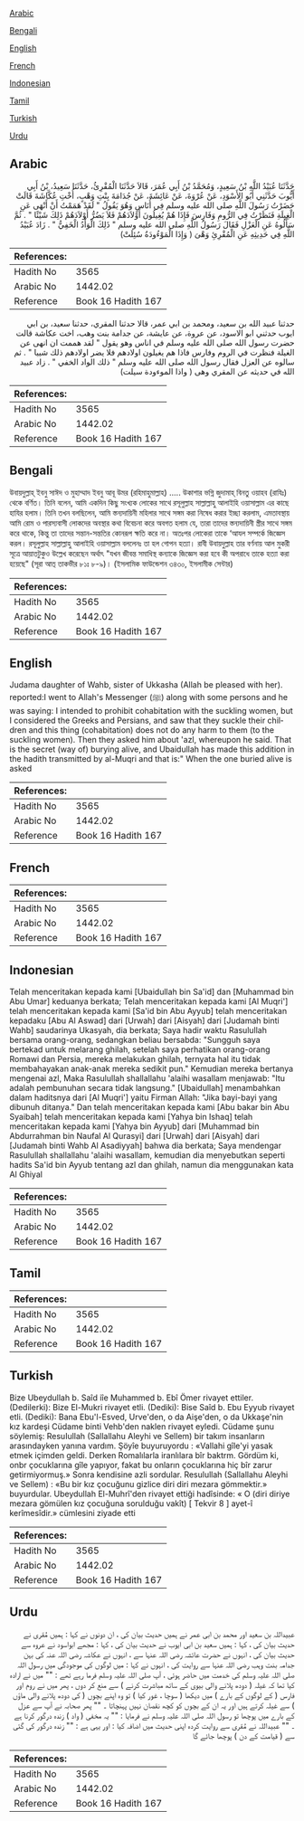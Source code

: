 [Arabic](#arabic)

[Bengali](#bengali)

[English](#english)

[French](#french)

[Indonesian](#indonesian)

[Tamil](#tamil)

[Turkish](#turkish)

[Urdu](#urdu)

## Arabic


<div dir="rtl" lang="ar" style={{fontSize:'larger',backgroundColor:'#f8f9fa',padding:20}}>
حَدَّثَنَا عُبَيْدُ اللَّهِ بْنُ سَعِيدٍ، وَمُحَمَّدُ بْنُ أَبِي عُمَرَ، قَالاَ حَدَّثَنَا الْمُقْرِئُ، حَدَّثَنَا سَعِيدُ، بْنُ أَبِي أَيُّوبَ حَدَّثَنِي أَبُو الأَسْوَدِ، عَنْ عُرْوَةَ، عَنْ عَائِشَةَ، عَنْ جُدَامَةَ بِنْتِ وَهْبٍ، أُخْتِ عُكَّاشَةَ قَالَتْ حَضَرْتُ رَسُولَ اللَّهِ صلى الله عليه وسلم فِي أُنَاسٍ وَهُوَ يَقُولُ ‏"‏ لَقَدْ هَمَمْتُ أَنْ أَنْهَى عَنِ الْغِيلَةِ فَنَظَرْتُ فِي الرُّومِ وَفَارِسَ فَإِذَا هُمْ يُغِيلُونَ أَوْلاَدَهُمْ فَلاَ يَضُرُّ أَوْلاَدَهُمْ ذَلِكَ شَيْئًا ‏"‏ ‏.‏ ثُمَّ سَأَلُوهُ عَنِ الْعَزْلِ فَقَالَ رَسُولُ اللَّهِ صلى الله عليه وسلم ‏"‏ ذَلِكَ الْوَأْدُ الْخَفِيُّ ‏"‏ ‏.‏ زَادَ عُبَيْدُ اللَّهِ فِي حَدِيثِهِ عَنِ الْمُقْرِئِ وَهْىَ ‏(‏ وَإِذَا الْمَوْءُودَةُ سُئِلَتْ‏)‏
</div>
<div style={{backgroundColor:'#f8f9fa',padding:20, marginBottom: 10}}><table> <thead> <tr> <th>References:</th> <th></th> </tr> </thead> <tbody><tr><td>Hadith No</td><td>3565</td></tr><tr><td>Arabic No</td><td>1442.02</td></tr><tr><td>Reference</td><td>Book 16 Hadith 167</td></tr></tbody></table></div>


<div dir="rtl" lang="ar" style={{fontSize:'larger',backgroundColor:'#f8f9fa',padding:20}}>
حدثنا عبيد الله بن سعيد، ومحمد بن ابي عمر، قالا حدثنا المقري، حدثنا سعيد، بن ابي ايوب حدثني ابو الاسود، عن عروة، عن عايشة، عن جدامة بنت وهب، اخت عكاشة قالت حضرت رسول الله صلى الله عليه وسلم في اناس وهو يقول " لقد هممت ان انهى عن الغيلة فنظرت في الروم وفارس فاذا هم يغيلون اولادهم فلا يضر اولادهم ذلك شييا " . ثم سالوه عن العزل فقال رسول الله صلى الله عليه وسلم " ذلك الواد الخفي " . زاد عبيد الله في حديثه عن المقري وهى ( واذا الموءودة سيلت)
</div>
<div style={{backgroundColor:'#f8f9fa',padding:20, marginBottom: 10}}><table> <thead> <tr> <th>References:</th> <th></th> </tr> </thead> <tbody><tr><td>Hadith No</td><td>3565</td></tr><tr><td>Arabic No</td><td>1442.02</td></tr><tr><td>Reference</td><td>Book 16 Hadith 167</td></tr></tbody></table></div>

## Bengali


<div dir="ltr" lang="bn" style={{fontSize:'larger',backgroundColor:'#f8f9fa',padding:20}}>
উবায়দুল্লাহ্ ইবনু সাঈদ ও মুহাম্মাদ ইবনু আবূ উমর (রহিমাহুমাল্লাহ) ..... উকাশার ভগ্নি জুদামাহ্ বিনতু ওয়াহব (রাযিঃ) থেকে বর্ণিত। তিনি বলেন, আমি একদিন কিছু সংখ্যক লোকের সাথে রসূলুল্লাহ সাল্লাল্লাহু আলাইহি ওয়াসাল্লাম এর কাছে হাযির হলাম। তিনি তখন বলছিলেন, আমি স্তন্যদায়িনী মহিলার সাথে সঙ্গম করা নিষেধ করার ইচ্ছা করলাম, এমতাবস্থায় আমি রোম ও পারস্যবাসী লোকদের অবস্থার কথা বিবেচনা করে অবগত হলাম যে, তারা তাদের স্তন্যদায়িনী স্ত্রীর সাথে সঙ্গম করে থাকে, কিন্তু তা তাদের সন্তান-সন্ততির কোনরূপ ক্ষতি করে না। অতঃপর লোকেরা তাকে ‘আযল সম্পর্কে জিজ্ঞেস করল। রসূলুল্লাহ সাল্লাল্লাহু আলাইহি ওয়াসাল্লাম বললেনঃ তা হল গোপন হত্যা। রাবী উবায়দুল্লাহ তার বর্ণনায় আল মুকরী সূত্রে আয়াতটুকুও উল্লেখ করেছেন অর্থাৎ "যখন জীবন্ত সমাধিস্থ কন্যাকে জিজ্ঞেস করা হবে কী অপরাধে তাকে হত্যা করা হয়েছে" (সূরা আত্ তাকভীর ৮১ঃ ৮-৯)। (ইসলামিক ফাউন্ডেশন ৩৪৩০, ইসলামীক সেন্টার)
</div>
<div style={{backgroundColor:'#f8f9fa',padding:20, marginBottom: 10}}><table> <thead> <tr> <th>References:</th> <th></th> </tr> </thead> <tbody><tr><td>Hadith No</td><td>3565</td></tr><tr><td>Arabic No</td><td>1442.02</td></tr><tr><td>Reference</td><td>Book 16 Hadith 167</td></tr></tbody></table></div>

## English


<div dir="ltr" lang="en" style={{fontSize:'larger',backgroundColor:'#f8f9fa',padding:20}}>
Judama daughter of Wahb, sister of Ukkasha (Allah be pleased with her). reported:I went to Allah's Messenger (ﷺ) along with some persons and he was saying: I intended to prohibit cohabitation with the suckling women, but I considered the Greeks and Persians, and saw that they suckle their children and this thing (cohabitation) does not do any harm to them (to the suckling women). Then they asked him about 'azl, whereupon he said. That is the secret (way of) burying alive, and Ubaidullah has made this addition in the hadith transmitted by al-Muqri and that is:" When the one buried alive is asked
</div>
<div style={{backgroundColor:'#f8f9fa',padding:20, marginBottom: 10}}><table> <thead> <tr> <th>References:</th> <th></th> </tr> </thead> <tbody><tr><td>Hadith No</td><td>3565</td></tr><tr><td>Arabic No</td><td>1442.02</td></tr><tr><td>Reference</td><td>Book 16 Hadith 167</td></tr></tbody></table></div>

## French


<div dir="ltr" lang="fr" style={{fontSize:'larger',backgroundColor:'#f8f9fa',padding:20}}>

</div>
<div style={{backgroundColor:'#f8f9fa',padding:20, marginBottom: 10}}><table> <thead> <tr> <th>References:</th> <th></th> </tr> </thead> <tbody><tr><td>Hadith No</td><td>3565</td></tr><tr><td>Arabic No</td><td>1442.02</td></tr><tr><td>Reference</td><td>Book 16 Hadith 167</td></tr></tbody></table></div>

## Indonesian


<div dir="ltr" lang="id" style={{fontSize:'larger',backgroundColor:'#f8f9fa',padding:20}}>
Telah menceritakan kepada kami [Ubaidullah bin Sa'id] dan [Muhammad bin Abu Umar] keduanya berkata; Telah menceritakan kepada kami [Al Muqri'] telah menceritakan kepada kami [Sa'id bin Abu Ayyub] telah menceritakan kepadaku [Abu Al Aswad] dari [Urwah] dari [Aisyah] dari [Judamah binti Wahb] saudarinya Ukasyah, dia berkata; Saya hadir waktu Rasulullah bersama orang-orang, sedangkan beliau bersabda: "Sungguh saya bertekad untuk melarang ghilah, setelah saya perhatikan orang-orang Romawi dan Persia, mereka melakukan ghilah, ternyata hal itu tidak membahayakan anak-anak mereka sedikit pun." Kemudian mereka bertanya mengenai azl, Maka Rasulullah shallallahu 'alaihi wasallam menjawab: "Itu adalah pembunuhan secara tidak langsung." [Ubaidullah] menambahkan dalam haditsnya dari [Al Muqri'] yaitu Firman Allah: "Jika bayi-bayi yang dibunuh ditanya." Dan telah menceritakan kepada kami [Abu bakar bin Abu Syaibah] telah menceritakan kepada kami [Yahya bin Ishaq] telah menceritakan kepada kami [Yahya bin Ayyub] dari [Muhammad bin Abdurrahman bin Naufal Al Qurasyi] dari [Urwah] dari [Aisyah] dari [Judamah binti Wahb Al Asadiyyah] bahwa dia berkata; Saya mendengar Rasulullah shallallahu 'alaihi wasallam, kemudian dia menyebutkan seperti hadits Sa'id bin Ayyub tentang azl dan ghilah, namun dia menggunakan kata Al Ghiyal
</div>
<div style={{backgroundColor:'#f8f9fa',padding:20, marginBottom: 10}}><table> <thead> <tr> <th>References:</th> <th></th> </tr> </thead> <tbody><tr><td>Hadith No</td><td>3565</td></tr><tr><td>Arabic No</td><td>1442.02</td></tr><tr><td>Reference</td><td>Book 16 Hadith 167</td></tr></tbody></table></div>

## Tamil


<div dir="ltr" lang="ta" style={{fontSize:'larger',backgroundColor:'#f8f9fa',padding:20}}>

</div>
<div style={{backgroundColor:'#f8f9fa',padding:20, marginBottom: 10}}><table> <thead> <tr> <th>References:</th> <th></th> </tr> </thead> <tbody><tr><td>Hadith No</td><td>3565</td></tr><tr><td>Arabic No</td><td>1442.02</td></tr><tr><td>Reference</td><td>Book 16 Hadith 167</td></tr></tbody></table></div>

## Turkish


<div dir="ltr" lang="tr" style={{fontSize:'larger',backgroundColor:'#f8f9fa',padding:20}}>
Bize Ubeydullah b. Saîd iîe Muhammed b. Ebî Ömer rivayet ettiler. (Dedilerki): Bize El-Mukri rivayet etli. (Dediki): Bise Saîd b. Ebu Eyyub rivayet etli. (Dediki): Bana Ebu'l-Esved, Urve'den, o da Aişe'den, o da Ukkaşe'nin kız kardeşi Cüdame binti Vehb'den naklen rivayet eyledi. Cüdame şunu söylemiş: ResuIullah (Sallallahu Aleyhi ve Sellem) bir takım insanların arasındayken yanına vardım. Şöyîe buyuruyordu : «Vallahi gîle'yi yasak etmek içimden geldi. Derken Romalılarla iranlılara bîr baktrm. Gördüm ki, onbr çocuklarına gîle yapıyor, fakat bu onların çocuklarına hiç bîr zarur getirmiyormuş.» Sonra kendisine azli sordular. Resulullah (Sallallahu Aleyhi ve Sellem) : «Bu bir kız çocuğunu gizlice diri diri mezara gömmektir.» buyurdular. Ubeydullah El-Muhrî'den rivayet ettiği hadîsinde: « O (diri diriye mezara gömülen kız çocuğuna sorulduğu vakît) [ Tekvir 8 ] ayet-î kerîmesîdir.» cümlesini ziyade etti
</div>
<div style={{backgroundColor:'#f8f9fa',padding:20, marginBottom: 10}}><table> <thead> <tr> <th>References:</th> <th></th> </tr> </thead> <tbody><tr><td>Hadith No</td><td>3565</td></tr><tr><td>Arabic No</td><td>1442.02</td></tr><tr><td>Reference</td><td>Book 16 Hadith 167</td></tr></tbody></table></div>

## Urdu


<div dir="rtl" lang="ur" style={{fontSize:'larger',backgroundColor:'#f8f9fa',padding:20}}>
عبیداللہ بن سعید اور محمد بن ابی عمر نے ہمیں حدیث بیان کی ، ان دونوں نے کہا : ہمیں مُقری نے حدیث بیان کی ، کہا : ہمیں سعید بن ابی ایوب نے حدیث بیان کی ، کہا : مجھے ابواسود نے عروہ سے حدیث بیان کی ، انہوں نے حضرت عائشہ رضی اللہ عنہا سے ، انہوں نے عکاشہ رضی اللہ عنہ کی بہن جدامہ بنت وہب رضی اللہ عنہا سے روایت کی ، انہوں نے کہا : میں لوگوں کی موجودگی میں رسول اللہ صلی اللہ علیہ وسلم کی خدمت میں حاضر ہوئی ، آپ صلی اللہ علیہ وسلم فرما رہے تھے : "" میں نے ارادہ کیا تھا کہ غیلہ ( دودھ پلانے والی بیوی کے ساتھ مباشرت کرنے ) سے منع کر دوں ، پھر میں نے روم اور فارس ( کے لوگوں کے بارے ) میں دیکھا ( سوچا ، غور کیا ) تو وہ اپنے بچوں ( کی دودھ پلانے والی ماؤں ) سے غیلہ کرتے ہیں اور یہ ان کے بچوں کو کچھ نقصان نہیں پہنچاتا ۔ "" پھر صحابہ نے آپ سے عزل کے بارے میں پوچھا تو رسول اللہ صلی اللہ علیہ وسلم نے فرمایا : "" یہ مخفی ( واد ) زندہ درگور کرنا ہے ۔ "" عبیداللہ نے مُقری سے روایت کردہ اپنی حدیث میں اضافہ کیا : اور یہی ہے : "" زندہ درگور کی گئی سے ( قیامت کے دن ) پوچھا جائے گا
</div>
<div style={{backgroundColor:'#f8f9fa',padding:20, marginBottom: 10}}><table> <thead> <tr> <th>References:</th> <th></th> </tr> </thead> <tbody><tr><td>Hadith No</td><td>3565</td></tr><tr><td>Arabic No</td><td>1442.02</td></tr><tr><td>Reference</td><td>Book 16 Hadith 167</td></tr></tbody></table></div>